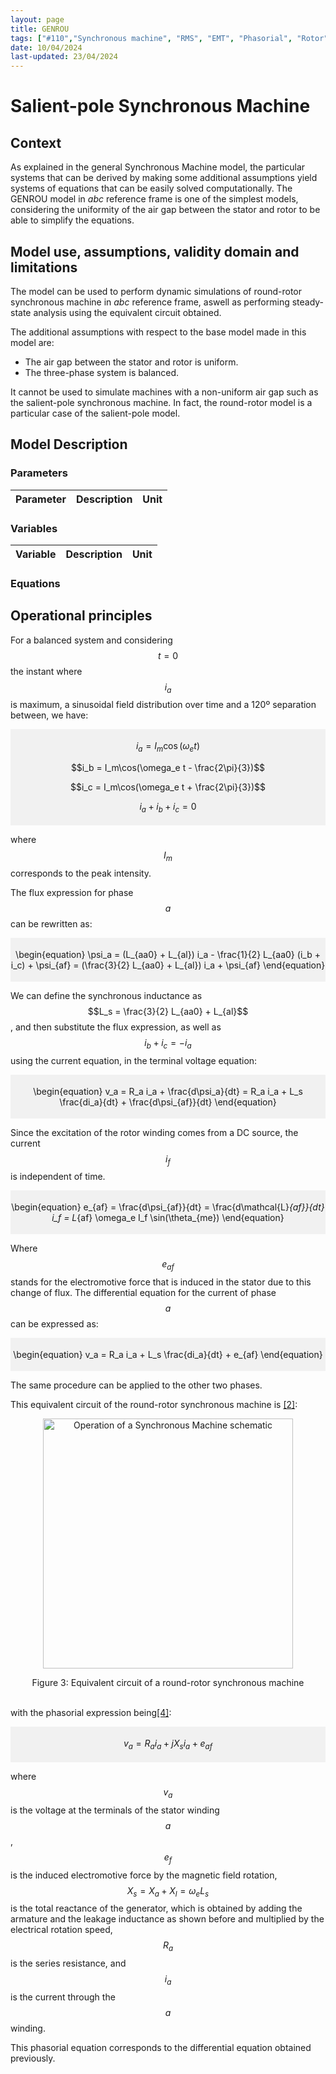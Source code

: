 ```yaml
---
layout: page
title: GENROU
tags: ["#110","Synchronous machine", "RMS", "EMT", "Phasorial", "Rotor", "Stator", "Dynawo", "Opensource", "GENROU", "GENSAL"]
date: 10/04/2024 
last-updated: 23/04/2024
---
```


# Salient-pole Synchronous Machine

## Context

As explained in the general Synchronous Machine model, the particular systems that can be derived by making some additional assumptions yield systems of equations that can be easily solved computationally. The GENROU model in *abc* reference frame is one of the simplest models, considering the uniformity of the air gap between the stator and rotor to be able to simplify the equations. 

## Model use, assumptions, validity domain and limitations

The model can be used to perform dynamic simulations of round-rotor synchronous machine in *abc* reference frame, aswell as performing steady-state analysis using the equivalent circuit obtained.

The additional assumptions with respect to the base model made in this model are:

- The air gap between the stator and rotor is uniform.
- The three-phase system is balanced.

It cannot be used to simulate machines with a non-uniform air gap such as the salient-pole synchronous machine. In fact, the round-rotor model is a particular case of the salient-pole model.

## Model Description

### Parameters

| Parameter | Description | Unit |
| --- | --- | --- |

### Variables

| Variable | Description | Unit |
| --- | --- | --- |

### Equations

## Operational principles

For a balanced system and considering $$t=0$$ the instant where $$i_a$$ is maximum, a sinusoidal field distribution over time and a 120º separation between, we have:

<div style="background-color:rgba(0, 0, 0, 0.0470588); text-align:center; vertical-align: middle; padding:4px 0;">

$$i_a = I_m\cos(\omega_e t)$$

$$i_b = I_m\cos(\omega_e t - \frac{2\pi}{3})$$

$$i_c = I_m\cos(\omega_e t + \frac{2\pi}{3})$$

$$i_a + i_b + i_c = 0$$
</div>

where $$I_m$$ corresponds to the peak intensity.

The flux expression for phase $$a$$ can be rewritten as:
<div style="background-color:rgba(0, 0, 0, 0.0470588); text-align:center; vertical-align: middle; padding:4px 0;">

\begin{equation}
\psi_a = (L_{aa0} + L_{al}) i_a - \frac{1}{2} L_{aa0} (i_b + i_c) + \psi_{af} = (\frac{3}{2} L_{aa0} + L_{al}) i_a + \psi_{af} 
\end{equation}
</div>

We can define the synchronous inductance as $$L_s = \frac{3}{2} L_{aa0} + L_{al}$$, and then substitute the flux expression, as well as $$i_b + i_c = -i_a$$ using the current equation, in the terminal voltage equation:

<div style="background-color:rgba(0, 0, 0, 0.0470588); text-align:center; vertical-align: middle; padding:4px 0;">

\begin{equation}
v_a = R_a i_a + \frac{d\psi_a}{dt} =  R_a i_a + L_s \frac{di_a}{dt} + \frac{d\psi_{af}}{dt} 
\end{equation}
</div>

Since the excitation of the rotor winding comes from a DC source, the current $$i_f$$ is independent of time. 

<div style="background-color:rgba(0, 0, 0, 0.0470588); text-align:center; vertical-align: middle; padding:4px 0;">

\begin{equation}
e_{af} = \frac{d\psi_{af}}{dt} = \frac{d\mathcal{L}_{af}}{dt} i_f = L_{af} \omega_e I_f \sin(\theta_{me})
\end{equation}
</div>

Where $$e_{af}$$ stands for the electromotive force that is induced in the stator due to this change of flux. The differential equation for the current of phase $$a$$ can be expressed as:

<div style="background-color:rgba(0, 0, 0, 0.0470588); text-align:center; vertical-align: middle; padding:4px 0;">

\begin{equation}
v_a = R_a i_a + L_s \frac{di_a}{dt} + e_{af}
\end{equation}
</div>

The same procedure can be applied to the other two phases.

This equivalent circuit of the round-rotor synchronous machine is [[2]](#2):

<p align="center">
<img src="{{'/pages/models/generations/SM1/SM1equiv.svg' | relative_url }}"
     alt="Operation of a Synchronous Machine schematic"
     style="float: center; width: 400px;" />
</p>
<div style="text-align:center">
Figure 3: Equivalent circuit of a round-rotor synchronous machine
</div>
<br>

with the phasorial expression being[[4]](#4): 

<div style="background-color:rgba(0, 0, 0, 0.0470588); text-align:center; vertical-align: middle; padding:4px 0;">

$$v_a =  R_a i_a + j X_s i_a + e_{af}$$
</div>

where $$v_a$$ is the voltage at the terminals of the stator winding $$a$$, $$e_f$$ is the induced electromotive force by the magnetic field rotation, $$X_s = X_a + X_l = \omega_e L_s$$ is the total reactance of the generator, which is obtained by adding the armature and the leakage inductance as shown before and multiplied by the electrical rotation speed, $$R_a$$ is the series resistance, and $$i_a$$ is the current through the $$a$$ winding.

This phasorial equation corresponds to the differential equation obtained previously.